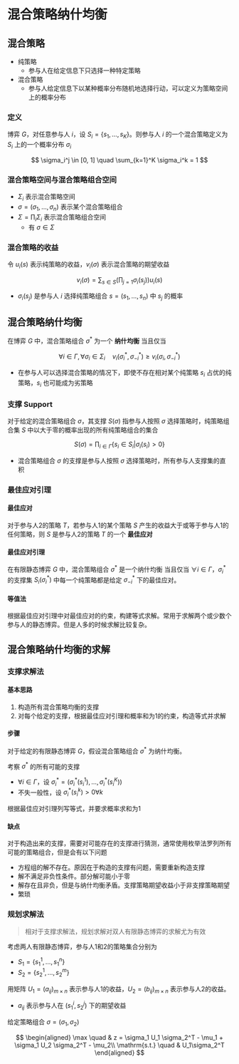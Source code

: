 # 混合策略纳什均衡

## 混合策略

- 纯策略
  - 参与人在给定信息下只选择一种特定策略
- 混合策略
  - 参与人给定信息下以某种概率分布随机地选择行动，可以定义为策略空间上的概率分布

### 定义

博弈 $G$，对任意参与人 $i$，设 $S_i = \{s_1,\dots,s_K\}$。则参与人 $i$ 的一个混合策略定义为 $S_i$ 上的一个概率分布 $\sigma_i$

$$ \sigma_i^j \in [0, 1] \quad \sum_{k=1}^K \sigma_i^k = 1 $$

### 混合策略空间与混合策略组合空间

- $\Sigma_i$ 表示混合策略空间
- $\sigma = (\sigma_1,\dots,\sigma_n)$ 表示某个混合策略组合
- $\Sigma = \prod_i \Sigma_i$ 表示混合策略组合空间
  - 有 $\sigma \in \Sigma$

### 混合策略的收益

令 $u_i(s)$ 表示纯策略的收益，$v_i(\sigma)$ 表示混合策略的期望收益

$$ v_i(\sigma) = \sum_{s\in S} \left( \prod_{j=1}\sigma_i(s_j) \right) u_i(s) $$

- $\sigma_i(s_j)$ 是参与人 $i$ 选择纯策略组合 $s=(s_1,\dots,s_n)$ 中 $s_j$ 的概率

## 混合策略纳什均衡

在博弈 $G$ 中，混合策略组合 $\sigma^\ast$ 为一个 **纳什均衡** 当且仅当

$$ \forall i \in \Gamma, \forall \sigma_i \in \Sigma_i \quad v_i(\sigma_i^\ast,\sigma_{-i}^\ast) \ge v_i(\sigma_i, \sigma_{-i}^\ast) $$

- 在参与人可以选择混合策略的情况下，即使不存在相对某个纯策略 $s_i$ 占优的纯策略，$s_i$ 也可能成为劣策略

### 支撑 Support

对于给定的混合策略组合 $\sigma$，其支撑 $S(\sigma)$ 指参与人按照 $\sigma$ 选择策略时，纯策略组合集 $S$ 中以大于零的概率出现的所有纯策略组合的集合

$$ S(\sigma) = \prod_{i\in\Gamma}\{ s_i\in S_i | \sigma_i(s_i) > 0 \} $$

- 混合策略组合 $\sigma$ 的支撑是参与人按照 $\sigma$ 选择策略时，所有参与人支撑集的直积

### 最佳应对引理

#### 最佳应对

对于参与人2的策略 $T$，若参与人1的某个策略 $S$ 产生的收益大于或等于参与人1的任何策略，则 $S$ 是参与人2的策略 $T$ 的一个 **最佳应对**

#### 最佳应对引理

在有限静态博弈 $G$ 中，混合策略组合 $\sigma^\ast$ 是一个纳什均衡 当且仅当 $\forall i \in \Gamma$，$\sigma_i^\ast$ 的支撑集 $S_i(\sigma_i^\ast)$ 中每一个纯策略都是给定 $\sigma_{-i}^\ast$ 下的最佳应对。

#### 等值法

根据最佳应对引理中对最佳应对的约束，构建等式求解。常用于求解两个或少数个参与人的静态博弈。但是人多的时候求解比较复杂。

## 混合策略纳什均衡的求解

### 支撑求解法

#### 基本思路

1. 构造所有混合策略均衡的支撑
2. 对每个给定的支撑，根据最佳应对引理和概率和为1的约束，构造等式并求解

#### 步骤

对于给定的有限静态博弈 $G$，假设混合策略组合 $\sigma^\ast$ 为纳什均衡。

考察 $\sigma^\ast$ 的所有可能的支撑

- $\forall i \in \Gamma$，设 $\sigma_i^\ast = (\sigma_i^*(s_i^1),\dots,\sigma_i^*(s_i^K))$
- 不失一般性，设 $\sigma_i^*(s_i^k) > 0 \forall k$

根据最佳应对引理列写等式，并要求概率求和为1

#### 缺点

对于构造出来的支撑，需要对可能存在的支撑进行猜测，通常使用枚举法罗列所有可能的策略组合，但是会有以下问题

- 方程组的解不存在。原因在于构造的支撑有问题，需要重新构造支撑
- 解不满足非负性条件。部分解可能小于零
- 解存在且非负，但是与纳什均衡矛盾。支撑策略期望收益小于非支撑策略期望
- 繁琐

### 规划求解法

> 相对于支撑求解法，规划求解对双人有限静态博弈的求解尤为有效

考虑两人有限静态博弈，参与人1和2的策略集合分别为

- $S_1 = \{ s_1^1,\dots,s_1^n \}$
- $S_2 = \{ s_2^1,\dots,s_2^m \}$

用矩阵 $U_1 = (a_{ij})_{m \times n}$ 表示参与人1的收益，$U_2 = (b_{ij})_{m\times n}$ 表示参与人2的收益。

- $a_{ij}$ 表示参与人在 $(s_1^i,s_2^j)$ 下的期望收益

给定策略组合 $\sigma = (\sigma_1, \sigma_2)$

$$
\begin{aligned}
    \max \quad & z = \sigma_1 U_1 \sigma_2^T - \mu_1 + \sigma_1 U_2 \sigma_2^T - \mu_2\\
    \mathrm{s.t.} \quad & U_1\sigma_2^T
\end{aligned}
$$